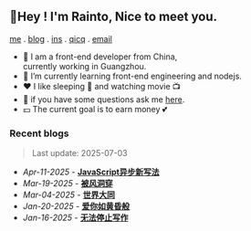 ## 🌷Hey ! I'm Rainto, Nice to meet you.

<p align="left">

  [me](https://rainto.top/about) .
  [blog](https://rainto.top/posts) . 
 [ins](https://www.instagram.com/lorret9/) .
  [qicq](https://wpa.qq.com/msgrd?v=3&uin=693739563&site=qq&menu=yes) .
  [email](mailto:rainto0322@foxmail.com?subject=Hello)
</p>

- 🔭 I am a front-end developer from China,  
   currently working in Guangzhou.
- 🌱 I’m currently learning front-end engineering and nodejs.
- ❤️ I like sleeping 🛌 and watching movie 📺 
- 💬 if you have some questions ask me [here](https://rainto.top/).
- 💴 The current goal is to earn money 💕

### Recent blogs
<!-- ARTICLE_LIST -->
> Last update: 2025-07-03
- *Apr-11-2025* - **[JavaScript异步新写法](https://rainto.top/posts/note/20250411js%E5%BC%82%E6%AD%A5%E6%96%B0%E5%86%99%E6%B3%95/)**
- *Mar-19-2025* - **[被风洞穿](https://rainto.top/posts/essay/20250319%E8%A2%AB%E9%A3%8E%E6%B4%9E%E7%A9%BF/)**
- *Mar-04-2025* - **[世界大同](https://rainto.top/posts/member/20250304%E4%B8%96%E7%95%8C%E5%A4%A7%E5%90%8C/)**
- *Jan-20-2025* - **[爱你如黄昏般](https://rainto.top/posts/essay/20250120%E7%88%B1%E4%BD%A0%E5%A6%82%E9%BB%84%E6%98%8F%E8%88%AC/)**
- *Jan-16-2025* - **[无法停止写作](https://rainto.top/posts/essay/20250117%E6%97%A0%E6%B3%95%E5%81%9C%E6%AD%A2%E5%86%99%E4%BD%9C/)**
